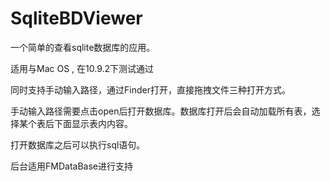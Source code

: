 SqliteBDViewer
==============

一个简单的查看sqlite数据库的应用。

适用与Mac OS , 在10.9.2下测试通过

同时支持手动输入路径，通过Finder打开，直接拖拽文件三种打开方式。

手动输入路径需要点击open后打开数据库。数据库打开后会自动加载所有表，选择某个表后下面显示表内内容。

打开数据库之后可以执行sql语句。

后台适用FMDataBase进行支持
